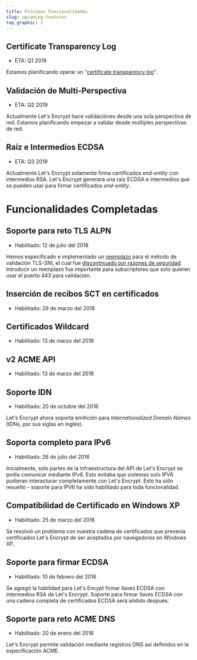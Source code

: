 ```yaml
---
title: Próximas Funcionalidades
slug: upcoming-features
top_graphic: 1
---
```


## Certificate Transparency Log

* ETA: Q1 2019

Estamos planificando operar un "[certificate transparency log](http://www.certificate-transparency.org/how-ct-works)".

## Validaci&oacute;n de Multi-Perspectiva

* ETA: Q2 2019

Actualmente Let's Encrypt hace validaci&oacute;nes desde una sola perspectiva de red. Estamos planificando empezar a validar desde multiples perspectivas de red.

## Ra&iacute;z e Intermedios ECDSA

* ETA: Q3 2019

Actualmente Let's Encrypt solamente firma certificados *end-entity* con intermedios RSA. Let's Encrypt generar&aacute; una ra&iacute;z ECDSA e intermedios que se pueden usar para firmar certificados *end-entity*.

# Funcionalidades Completadas

## Soporte para reto TLS ALPN

* Habilitado: 12 de julio del 2018

Hemos especificado e implementado un [reemplazo](https://datatracker.ietf.org/doc/draft-ietf-acme-tls-alpn/) para el m&eacute;todo de validaci&oacute;n TLS-SNI, el cual fue [discontinuado por razones de seguridad](https://community.letsencrypt.org/t/important-what-you-need-to-know-about-tls-sni-validation-issues/50811). Introducir un reemplazo fue importante para subscriptores que solo quieren usar el puerto 443 para validaci&oacute;n.

## Inserci&oacute;n de recibos SCT en certificados

* Habilitado: 29 de marzo del 2018

## Certificados Wildcard

* Habilitado: 13 de marzo del 2018

## v2 ACME API

* Habilitado: 13 de marzo del 2018

## Soporte IDN

* Habilitado: 20 de octubre del 2016

Let's Encrypt ahora soporta emitici&oacute;n para *Internationalized Domain Names* (IDNs, por sus siglas en ingl&eacute;s).

## Soporta completo para IPv6

* Habilitado: 26 de julio del 2016

Inicialmente, solo partes de la infraestructura del API de Let's Encrypt se podia comunicar mediante IPv6. Esto evitaba que sistemas solo IPV6 pudieran interacturar completamente con Let's Encrypt. Esto ha sido resuelto - soporte para IPV6 ha sido habilitado para toda funcionalidad.

## Compatibilidad de Certificado en Windows XP

* Habilitado: 25 de marzo del 2016

Se resolvi&oacute; un problema con nuestra cadena de certificados que preven&iacute;a certificados Let's Encrypt de ser aceptados por navegadores en Windows XP.

## Soporte para firmar ECDSA

* Habilitado: 10 de febrero del 2016

Se agreg&oacute; la habilidad para Let's Encypt firmar llaves ECDSA con intermedios RSA de Let's Encrypt. Soporte para firmar llaves ECDSA con una cadena completa de certificados ECDSA ser&aacute; a&ntilde;dido despu&eacute;s.

## Soporte para reto ACME DNS

* Habilitado: 20 de enero del 2016

Let's Encrypt permite validaci&oacute;n mediante registros DNS asi definidos en la especificaci&oacute;n ACME.